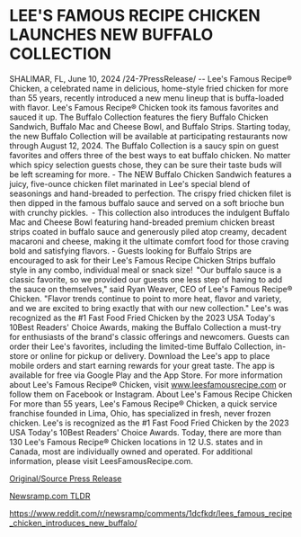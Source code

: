 # LEE'S FAMOUS RECIPE CHICKEN LAUNCHES NEW BUFFALO COLLECTION

SHALIMAR, FL, June 10, 2024 /24-7PressRelease/ -- Lee's Famous Recipe® Chicken, a celebrated name in delicious, home-style fried chicken for more than 55 years, recently introduced a new menu lineup that is buffa-loaded with flavor. Lee's Famous Recipe® Chicken took its famous favorites and sauced it up. The Buffalo Collection features the fiery Buffalo Chicken Sandwich, Buffalo Mac and Cheese Bowl, and Buffalo Strips. Starting today, the new Buffalo Collection will be available at participating restaurants now through August 12, 2024.   The Buffalo Collection is a saucy spin on guest favorites and offers three of the best ways to eat buffalo chicken. No matter which spicy selection guests chose, they can be sure their taste buds will be left screaming for more.   - The NEW Buffalo Chicken Sandwich features a juicy, five-ounce chicken filet marinated in Lee's special blend of seasonings and hand-breaded to perfection. The crispy fried chicken filet is then dipped in the famous buffalo sauce and served on a soft brioche bun with crunchy pickles.   - This collection also introduces the indulgent Buffalo Mac and Cheese Bowl featuring hand-breaded premium chicken breast strips coated in buffalo sauce and generously piled atop creamy, decadent macaroni and cheese, making it the ultimate comfort food for those craving bold and satisfying flavors.  - Guests looking for Buffalo Strips are encouraged to ask for their Lee's Famous Recipe Chicken Strips buffalo style in any combo, individual meal or snack size!    "Our buffalo sauce is a classic favorite, so we provided our guests one less step of having to add the sauce on themselves," said Ryan Weaver, CEO of Lee's Famous Recipe® Chicken. "Flavor trends continue to point to more heat, flavor and variety, and we are excited to bring exactly that with our new collection."   Lee's was recognized as the #1 Fast Food Fried Chicken by the 2023 USA Today's 10Best Readers' Choice Awards, making the Buffalo Collection a must-try for enthusiasts of the brand's classic offerings and newcomers. Guests can order their Lee's favorites, including the limited-time Buffalo Collection, in-store or online for pickup or delivery. Download the Lee's app to place mobile orders and start earning rewards for your great taste. The app is available for free via Google Play and the App Store.   For more information about Lee's Famous Recipe® Chicken, visit www.leesfamousrecipe.com or follow them on Facebook or Instagram.  About Lee's Famous Recipe Chicken  For more than 55 years, Lee's Famous Recipe® Chicken, a quick service franchise founded in Lima, Ohio, has specialized in fresh, never frozen chicken. Lee's is recognized as the #1 Fast Food Fried Chicken by the 2023 USA Today's 10Best Readers' Choice Awards. Today, there are more than 130 Lee's Famous Recipe® Chicken locations in 12 U.S. states and in Canada, most are individually owned and operated. For additional information, please visit LeesFamousRecipe.com. 

[Original/Source Press Release](https://www.24-7pressrelease.com/press-release/511551/lees-famous-recipe-chicken-launches-new-buffalo-collection)
                    

[Newsramp.com TLDR](None) 

https://www.reddit.com/r/newsramp/comments/1dcfkdr/lees_famous_recipe_chicken_introduces_new_buffalo/